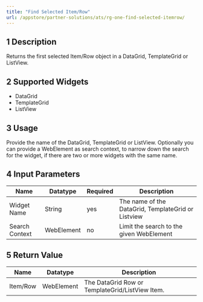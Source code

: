 ```yaml
---
title: "Find Selected Item/Row"
url: /appstore/partner-solutions/ats/rg-one-find-selected-itemrow/
---
```


## 1 Description

Returns the first selected Item/Row object in a DataGrid, TemplateGrid or ListView.

## 2 Supported Widgets

* DataGrid
* TemplateGrid
* ListView

## 3 Usage

Provide the name of the DataGrid, TemplateGrid or ListView.
Optionally you can provide a WebElement as search context, to narrow down the search for the widget, if there are two or more widgets with the same name.

## 4 Input Parameters

Name | Datatype | Required | Description
--- | --- | --- | ---
Widget Name | String | yes | The name of the DataGrid, TemplateGrid or Listview
Search Context | WebElement | no |Limit the search to the given WebElement

## 5 Return Value

Name | Datatype | Description
---- | --------- | ---------------
Item/Row | WebElement | The DataGrid Row or TemplateGrid/ListView Item.
